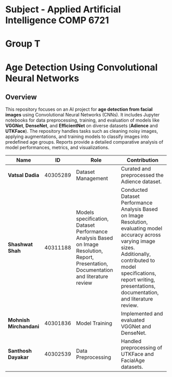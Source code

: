 # Subject - Applied Artificial Intelligence COMP 6721
# Group T
# Age Detection Using Convolutional Neural Networks  

## Overview

This repository focuses on an AI project for **age detection from facial images** using Convolutional Neural Networks (CNNs). It includes Jupyter notebooks for data preprocessing, training, and evaluation of models like **VGGNet**, **DenseNet**, and **EfficientNet** on diverse datasets (**Adience** and **UTKFace**). The repository handles tasks such as cleaning noisy images, applying augmentations, and training models to classify images into predefined age groups. Reports provide a detailed comparative analysis of model performances, metrics, and visualizations.



| **Name**                | **ID**      | **Role**                        | **Contribution**                                  |
|-------------------------|-------------|---------------------------------|-------------------------------------------------|
| **Vatsal Dadia**        | 40305289    | Dataset Management              | Curated and preprocessed the Adience dataset.    |  
| **Shashwat Shah**       | 40311188    | Models specification, Dataset Performance Analysis Based on Image Resolution, Report,  Presentation, Documentation and literature review | Conducted Dataset Performance Analysis Based on Image Resolution, evaluating model accuracy across varying image sizes. Additionally, contributed to model specifications, report writing, presentations, documentation, and literature review. |  
| **Mohnish Mirchandani** | 40301836    | Model Training                  | Implemented and evaluated VGGNet and DenseNet.   |  
| **Santhosh Dayakar**    | 40302539    | Data Preprocessing              | Handled preprocessing of UTKFace and FacialAge datasets. |
